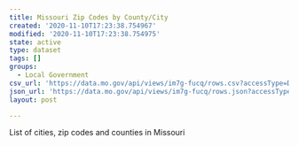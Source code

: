 ```yaml
---
title: Missouri Zip Codes by County/City
created: '2020-11-10T17:23:38.754967'
modified: '2020-11-10T17:23:38.754975'
state: active
type: dataset
tags: []
groups:
  - Local Government
csv_url: 'https://data.mo.gov/api/views/im7g-fucq/rows.csv?accessType=DOWNLOAD'
json_url: 'https://data.mo.gov/api/views/im7g-fucq/rows.json?accessType=DOWNLOAD'
layout: post

---
```

List of cities, zip codes and counties in Missouri
